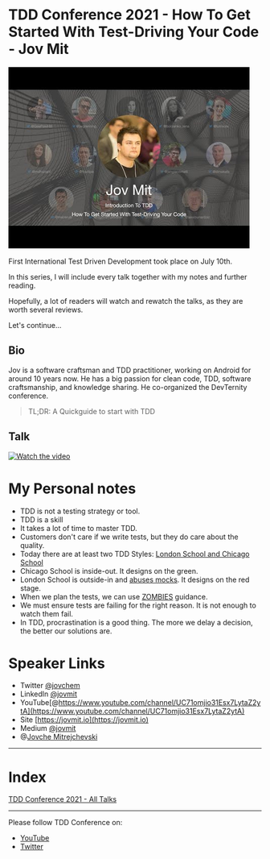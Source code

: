 # TDD Conference 2021 - How To Get Started With Test-Driving Your Code - Jov Mit

![TDD Conference 2021 - How To Get Started With Test-Driving Your Code - Jov Mit](TDD%20Conference%202021%20-%20How%20To%20Get%20Started%20With%20Test-Driving%20Your%20Code%20-%20Jov%20Mit.jpg)

First International Test Driven Development took place on July 10th. 

In this series, I will include every talk together with my notes and further reading.

Hopefully, a lot of readers will watch and rewatch the talks, as they are worth several reviews.

Let's continue...

## Bio 

Jov is a software craftsman and TDD practitioner, working on Android for around 10 years now. He has a big passion for clean code, TDD, software craftsmanship, and knowledge sharing. He co-organized the DevTernity conference. 
 
> TL;DR: A Quickguide to start with TDD  

## Talk

[![Watch the video](https://img.youtube.com/vi/pmsql3qOmNA/sddefault.jpg)](https://youtu.be/pmsql3qOmNA) 

# My Personal notes

- TDD is not a testing strategy or tool.
- TDD is a skill
- It takes a lot of time to master TDD.
- Customers don't care if we write tests, but they do care about the quality.
- Today there are at least two TDD Styles: [London School and Chicago School](https://cleancoders.com/episode/comparativeDesign-episode-1)
- Chicago School is inside-out. It designs on the green.
- London School is outside-in and [abuses mocks](https://github.com/mcsee/Software-Design-Articles/tree/main/Articles/Code%20Smells/Code%20Smell%2030%20-%20Mocking%20Business/readme.md). It designs on the red stage.
- When we plan the tests, we can use [ZOMBIES](https://github.com/mcsee/Software-Design-Articles/tree/main/Articles/TDD/How%20I%20Survived%20the%20Zombie%20Apocalypse/readme.md) guidance.
- We must ensure tests are failing for the right reason. It is not enough to watch them fail.
- In TDD, procrastination is a good thing. The more we delay a decision, the better our solutions are. 

# Speaker Links

- Twitter [@jovchem](https://twitter.com/jovchem) 
- LinkedIn [@jovmit](https://www.linkedin.com/in/jovmit/)
- YouTube[@https://www.youtube.com/channel/UC71omjio31Esx7LytaZ2ytA](https://www.youtube.com/channel/UC71omjio31Esx7LytaZ2ytA)
- Site [https://jovmit.io](https://jovmit.io)
- Medium [@jovmit](https://medium.com/@jovmit)
- @[Jovche Mitrejchevski](@jovchem)

* * *

# Index

[TDD Conference 2021 - All Talks](https://github.com/mcsee/Software-Design-Articles/tree/main/Articles/TDD%20Conference%202021/TDD%20Conference%202021%20-%20All%20Talks/readme.md)

* * *

Please follow TDD Conference on:

- [YouTube](https://www.youtube.com/channel/UCKn-DadPoyYssfAOMk1LSew)
- [Twitter](https://twitter.com/tddconf)